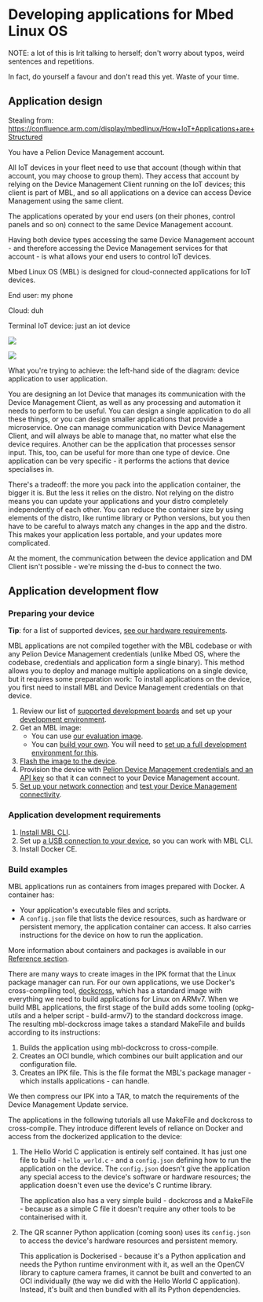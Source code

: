 # Developing applications for Mbed Linux OS

NOTE: a lot of this is Irit talking to herself; don't worry about typos, weird sentences and repetitions.

In fact, do yourself a favour and don't read this yet. Waste of your time.

## Application design


Stealing from: https://confluence.arm.com/display/mbedlinux/How+IoT+Applications+are+Structured

You have a Pelion Device Management account.

All IoT devices in your fleet need to use that account (though within that account, you may choose to group them). They access that account by relying on the Device Management Client running on the IoT devices; this client is part of MBL, and so all applications on a device can access Device Management using the same client.

The applications operated by your end users (on their phones, control panels and so on) connect to the same Device Management account.

Having both device types accessing the same Device Management account - and therefore accessing the Device Management services for that account - is what allows your end users to control IoT devices.  

Mbed Linux OS (MBL) is designed for cloud-connected applications for IoT devices.

End user: my phone

Cloud: duh

Terminal IoT device: just an iot device

<span class="images">![](https://s3-us-west-2.amazonaws.com/mbed-linux-os-docs-images/applications_map.png)</span>

<span class="images">![](https://s3-us-west-2.amazonaws.com/mbed-linux-os-docs-images/multi_apps.png)</span>


What you're trying to achieve: the left-hand side of the diagram: device application to user application.

You are designing an Iot Device that manages its communication with the Device Management Client, as well as any processing and automation it needs to perform to be useful. You can design a single application to do all these things, or you can design smaller applications that provide a microservice. One can manage communication with Device Management Client, and will always be able to manage that, no matter what else the device requires. Another can be the application that processes sensor input. This, too, can be useful for more than one type of device. One application can be very specific - it performs the actions that device specialises in.

There's a tradeoff: the more you pack into the application container, the bigger it is. But the less it relies on the distro. Not relying on the distro means you can update your applications and your distro completely independently of each other. You can reduce the container size by using elements of the distro, like runtime library or Python versions, but you then have to be careful to always match any changes in the app and the distro. This makes your application less portable, and your updates more complicated.

At the moment, the communication between the device application and DM Client isn't possible - we're missing the d-bus to connect the two.



## Application development flow

### Preparing your device

<span class="tips">**Tip**: for a list of supported devices, [see our hardware requirements]().</span>

MBL applications are not compiled together with the MBL codebase or with any Pelion Device Management credentials (unlike Mbed OS, where the codebase, credentials and application form a single binary). This method allows you to deploy and manage multiple applications on a single device, but it requires some preparation work: To install applications on the device, you first need to install MBL and Device Management credentials on that device.

1. Review our list of [supported development boards](../first-image/hardware.html) and set up your [development environment](../first-image/development-environment.html).
1. Get an MBL image:
    * You can use [our evaluation image]().<!--when will we have this?-->
    * You can [build your own](). You will need to [set up a full development environment for this](../first-image/building-an-mbl-image.html).
1. [Flash the image to the device](../first-image/writing-and-booting-the-disk-image.html).
1. Provision the device with [Pelion Device Management credentials and an API key](../first-image/pelion-device-management-accounts-and-certificates.html) so that it can connect to your Device Management account.
1. [Set up your network connection](../first-image/connecting-to-a-network-and-pelion-device-management.html) and [test your Device Management connectivity](../first-image/verifying-that-the-device-is-connected-to-device-management.html).


### Application development requirements

1. [Install MBL CLI](../develop-apps/setting-up.html).
1. Set up [a USB connection to your device](), so you can work with MBL CLI.
1. Install Docker CE.

### Build examples

MBL applications run as containers from images prepared with Docker. A container has:

* Your application's executable files and scripts.
* A `config.json` file that lists the device resources, such as hardware or persistent memory, the application container can access. It also carries instructions for the device on how to run the application.

<span class="tips">More information about containers and packages is available in our [Reference section](../references/application-containers-and-packages.html).</span>

There are many ways to create images in the IPK format that the Linux package manager can run. For our own applications, we use Docker's cross-compiling tool, [dockcross](https://github.com/dockcross/dockcross), which has a standard image with everything we need to build applications for Linux on ARMv7. When we build MBL applications, the first stage of the build adds some tooling (opkg-utils and a helper script - build-armv7) to the standard dockcross image. The resulting mbl-dockcross image takes a standard MakeFile and builds according to its instructions:

1. Builds the application using mbl-dockcross to cross-compile.
1. Creates an OCI bundle, which combines our built application and our configuration file.
1. Creates an IPK file. This is the file format the MBL's package manager - which installs applications - can handle.

We then compress our IPK into a TAR, to match the requirements of the Device Management Update service.

The applications in the following tutorials all use MakeFile and dockcross to cross-compile. They introduce different levels of reliance on Docker and access from the dockerized application to the device:

1. The Hello World C application is entirely self contained. It has just one file to build - `hello_world.c` - and a `config.json` defining how to run the application on the device. The `config.json` doesn't give the application any special access to the device's software or hardware resources; the application doesn't even use the device's C runtime library.

    The application also has a very simple build - dockcross and a MakeFile - because as a simple C file it doesn't require any other tools to be containerised with it.

1. The QR scanner Python application (coming soon) uses its `config.json` to access the device's hardware resources and persistent memory.

    This application is Dockerised - because it's a Python application and needs the Python runtime environment with it, as well an the OpenCV library to capture camera frames, it cannot be built and converted to an OCI individually (the way we did with the Hello World C application). Instead, it's built and then bundled with all its Python dependencies.

